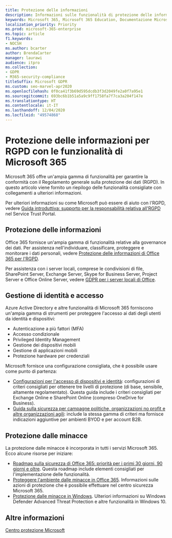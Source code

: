 ```yaml
---
title: Protezione delle informazioni
description: Informazioni sulle funzionalità di protezione delle informazioni in Microsoft 365 per il Regolamento generale sulla protezione dei dati (GDPR).
keywords: Microsoft 365, Microsoft 365 Education, Documentazione Microsoft 365, RGPD
localization_priority: Priority
ms.prod: microsoft-365-enterprise
ms.topic: article
f1.keywords:
- NOCSH
ms.author: bcarter
author: BrendaCarter
manager: laurawi
audience: itpro
ms.collection:
- GDPR
- M365-security-compliance
titleSuffix: Microsoft GDPR
ms.custom: seo-marvel-apr2020
ms.openlocfilehash: 0f0ca41f3b69d595dcdb3f3d2049fe2a0f7a95e1
ms.sourcegitcommit: 693bc6b1b51a5a9c9ff1758fa7f7ca3a204f147e
ms.translationtype: HT
ms.contentlocale: it-IT
ms.lasthandoff: 12/04/2020
ms.locfileid: "49574868"
---
```

# <a name="information-protection-for-gdpr-with-microsoft-365-capabilities"></a>Protezione delle informazioni per RGPD con le funzionalità di Microsoft 365

Microsoft 365 offre un'ampia gamma di funzionalità per garantire la conformità con il Regolamento generale sulla protezione dei dati (RGPD). In questo articolo viene fornito un riepilogo delle funzionalità consigliate con collegamenti a ulteriori informazioni.

Per ulteriori informazioni su come Microsoft può essere di aiuto con l'RGPD, vedere [Guida introduttiva: supporto per la responsabilità relativa all'RGPD](https://servicetrust.microsoft.com/ViewPage/GDPRGetStarted) nel Service Trust Portal.

## <a name="information-protection"></a>Protezione delle informazioni

Office 365 fornisce un'ampia gamma di funzionalità relative alla governance dei dati. Per assistenza nell'individuare, classificare, proteggere e monitorare i dati personali, vedere [Protezione delle informazioni di Office 365 per l'RGPD](https://docs.microsoft.com/microsoft-365/compliance/office-365-information-protection-for-gdpr).

Per assistenza con i server locali, comprese le condivisioni di file, SharePoint Server, Exchange Server, Skype for Business Server, Project Server e Office Online Server, vedere [GDPR per i server locali di Office](https://docs.microsoft.com/microsoft-365/compliance/gdpr-for-office-servers). 

## <a name="identity-and-access-management"></a>Gestione di identità e accesso

Azure Active Directory e altre funzionalità di Microsoft 365 forniscono un'ampia gamma di strumenti per proteggere l'accesso ai dati degli utenti da identità e dispositivi:

- Autenticazione a più fattori (MFA)
- Accesso condizionale
- Privileged Identity Management
- Gestione dei dispositivi mobili
- Gestione di applicazioni mobili
- Protezione hardware per credenziali

Microsoft fornisce una configurazione consigliata, che è possibile usare come punto di partenza:

- [Configurazioni per l'accesso di dispositivi e identità](https://docs.microsoft.com/microsoft-365/security/office-365-security/microsoft-365-policies-configurations): configurazioni di criteri consigliati per ottenere tre livelli di protezione (di base, sensibile, altamente regolamentato). Questa guida include i criteri consigliati per Exchange Online e SharePoint Online (compreso OneDrive for Business).
- [Guida sulla sicurezza per campagne politiche, organizzazioni no profit e altre organizzazioni agili](https://docs.microsoft.com/microsoft-365/security/office-365-security/microsoft-security-guidance-for-political-campaigns-nonprofits-and-other-agile-o): include la stessa gamma di criteri ma fornisce indicazioni aggiuntive per ambienti BYOD e per account B2B.

## <a name="threat-protection"></a>Protezione dalle minacce

La protezione dalle minacce è incorporata in tutti i servizi Microsoft 365. Ecco alcune risorse per iniziare:

- [Roadmap sulla sicurezza di Office 365: priorità per i primi 30 giorni, 90 giorni e oltre](https://docs.microsoft.com/microsoft-365/security/office-365-security/security-roadmap). Questa roadmap include elementi consigliati per l'implementazione delle funzionalità. 
- [Proteggere l'ambiente dalle minacce in Office 365](https://docs.microsoft.com/microsoft-365/security/office-365-security/protect-against-threats). Informazioni sulle azioni di protezione che è possibile effettuare nel centro sicurezza Microsoft 365.
- [Protezione dalle minacce in Windows](https://docs.microsoft.com/windows/security/threat-protection/). Ulteriori informazioni su Windows Defender Advanced Threat Protection e altre funzionalità in Windows 10.

## <a name="learn-more"></a>Altre informazioni

[Centro protezione Microsoft](https://www.microsoft.com/trust-center/privacy/gdpr-overview)
